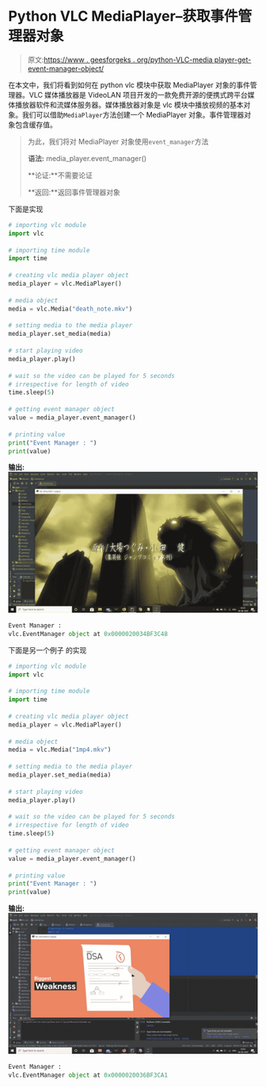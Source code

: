 # Python VLC MediaPlayer–获取事件管理器对象

> 原文:[https://www . geesforgeks . org/python-VLC-media player-get-event-manager-object/](https://www.geeksforgeeks.org/python-vlc-mediaplayer-getting-event-manager-object/)

在本文中，我们将看到如何在 python vlc 模块中获取 MediaPlayer 对象的事件管理器。VLC 媒体播放器是 VideoLAN 项目开发的一款免费开源的便携式跨平台媒体播放器软件和流媒体服务器。媒体播放器对象是 vlc 模块中播放视频的基本对象。我们可以借助`MediaPlayer`方法创建一个 MediaPlayer 对象。事件管理器对象包含缓存值。

> 为此，我们将对 MediaPlayer 对象使用`event_manager`方法
> 
> **语法:** media_player.event_manager()
> 
> **论证:**不需要论证
> 
> **返回:**返回事件管理器对象

下面是实现

```py
# importing vlc module
import vlc

# importing time module
import time

# creating vlc media player object
media_player = vlc.MediaPlayer()

# media object
media = vlc.Media("death_note.mkv")

# setting media to the media player
media_player.set_media(media)

# start playing video
media_player.play()

# wait so the video can be played for 5 seconds
# irrespective for length of video
time.sleep(5)

# getting event manager object
value = media_player.event_manager()

# printing value
print("Event Manager : ")
print(value)
```

**输出:**
![](img/33c5fe6e13ea1c939ea793883a04f9c7.png)

```py
Event Manager : 
vlc.EventManager object at 0x0000020034BF3C48

```

下面是另一个例子
的实现

```py
# importing vlc module
import vlc

# importing time module
import time

# creating vlc media player object
media_player = vlc.MediaPlayer()

# media object
media = vlc.Media("1mp4.mkv")

# setting media to the media player
media_player.set_media(media)

# start playing video
media_player.play()

# wait so the video can be played for 5 seconds
# irrespective for length of video
time.sleep(5)

# getting event manager object
value = media_player.event_manager()

# printing value
print("Event Manager : ")
print(value)
```

**输出:**
![](img/adad80dcd4fb054e2f8093e65d2cb30f.png)

```py
Event Manager : 
vlc.EventManager object at 0x0000020036BF3CA1

```
